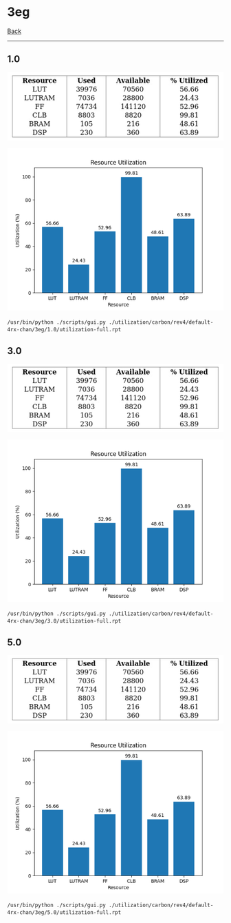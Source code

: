 # 3eg

[Back](<../rev4.md>)

---

## 1.0

<p align="center">
	<img src="../../../../../images/carbon/rev4/default-4rx-chan/3eg/1.0/table.jpg" />
</p>

<p align="center">
	<img src="../../../../../images/carbon/rev4/default-4rx-chan/3eg/1.0/graph.png" />
</p>

`/usr/bin/python ./scripts/gui.py ./utilization/carbon/rev4/default-4rx-chan/3eg/1.0/utilization-full.rpt`

## 3.0

<p align="center">
	<img src="../../../../../images/carbon/rev4/default-4rx-chan/3eg/3.0/table.jpg" />
</p>

<p align="center">
	<img src="../../../../../images/carbon/rev4/default-4rx-chan/3eg/3.0/graph.png" />
</p>

`/usr/bin/python ./scripts/gui.py ./utilization/carbon/rev4/default-4rx-chan/3eg/3.0/utilization-full.rpt`

## 5.0

<p align="center">
	<img src="../../../../../images/carbon/rev4/default-4rx-chan/3eg/5.0/table.jpg" />
</p>

<p align="center">
	<img src="../../../../../images/carbon/rev4/default-4rx-chan/3eg/5.0/graph.png" />
</p>

`/usr/bin/python ./scripts/gui.py ./utilization/carbon/rev4/default-4rx-chan/3eg/5.0/utilization-full.rpt`

